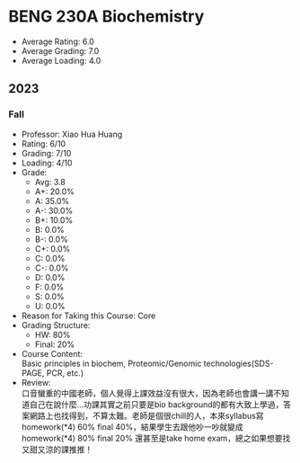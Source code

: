 # BENG 230A Biochemistry
- Average Rating: 6.0
- Average Grading: 7.0
- Average Loading: 4.0
## 2023
### Fall
- Professor: Xiao Hua Huang 
- Rating: 6/10
- Grading: 7/10
- Loading: 4/10
- Grade:
  - Avg: 3.8
  - A+: 20.0%
  - A: 35.0%
  - A-: 30.0%
  - B+: 10.0%
  - B: 0.0%
  - B-: 0.0%
  - C+: 0.0%
  - C: 0.0%
  - C-: 0.0%
  - D: 0.0%
  - F: 0.0%
  - S: 0.0%
  - U: 0.0%
- Reason for Taking this Course: Core
- Grading Structure:
  - HW: 80%
  -  Final: 20%
- Course Content:  
Basic principles in biochem, Proteomic/Genomic technologies(SDS-PAGE, PCR, etc.)
- Review:  
口音蠻重的中國老師，個人覺得上課效益沒有很大，因為老師也會講一講不知道自己在說什麼...功課其實之前只要是bio background的都有大致上學過，答案網路上也找得到，不算太難。老師是個很chill的人，本來syllabus寫homework(*4) 60% final 40%，結果學生去跟他吵一吵就變成homework(*4) 80% final 20% 還甚至是take home exam，總之如果想要找又甜又涼的課推推！
